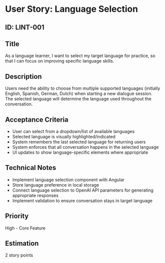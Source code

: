 # User Story: Language Selection

## ID: LINT-001

## Title
As a language learner, I want to select my target language for practice, so that I can focus on improving specific language skills.

## Description
Users need the ability to choose from multiple supported languages (initially English, Spanish, German, Dutch) when starting a new dialogue session. The selected language will determine the language used throughout the conversation.

## Acceptance Criteria
- User can select from a dropdown/list of available languages
- Selected language is visually highlighted/indicated
- System remembers the last selected language for returning users
- System enforces that all conversation happens in the selected language
- UI updates to show language-specific elements where appropriate

## Technical Notes
- Implement language selection component with Angular
- Store language preference in local storage
- Connect language selection to OpenAI API parameters for generating appropriate responses
- Implement validation to ensure conversation stays in target language

## Priority
High - Core Feature

## Estimation
2 story points
